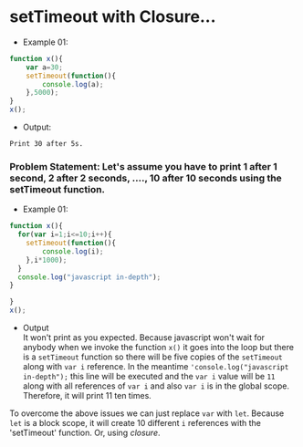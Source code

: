 # setTimeout with Closure...

- Example 01:
``` js
function x(){
    var a=30;
    setTimeout(function(){
        console.log(a);
    },5000);
}
x();

```
- Output:
```
Print 30 after 5s.
```
### Problem Statement: Let's assume you have to print 1 after 1 second, 2 after 2 seconds, ...., 10 after 10 seconds using the setTimeout function.
- Example 01:
``` js
function x(){
  for(var i=1;i<=10;i++){
    setTimeout(function(){
        console.log(i);
    },i*1000);
  }
  console.log("javascript in-depth");
}

}
x();

```
- Output <br>
It won't print as you expected. Because javascript won't wait for anybody when we invoke the function `x()` it goes into the loop but there is a `setTimeout` function so there will be five copies
of the `setTimeout` along with `var i` reference. In the meantime `'console.log("javascript in-depth");` this line will be executed and the `var i` value will be `11` along with all references of `var i` and
also `var i` is in the global scope. Therefore, it will print 11 ten times.

To overcome the above issues we can just replace `var` with `let`. Because `let` is a block scope, it will create 10 different `i` references with the 'setTimeout' function. Or, using _closure_.


